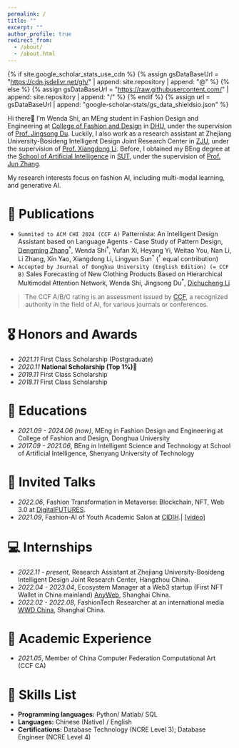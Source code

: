 ```yaml
---
permalink: /
title: ""
excerpt: ""
author_profile: true
redirect_from: 
  - /about/
  - /about.html
---
```


{% if site.google_scholar_stats_use_cdn %}
{% assign gsDataBaseUrl = "https://cdn.jsdelivr.net/gh/" | append: site.repository | append: "@" %}
{% else %}
{% assign gsDataBaseUrl = "https://raw.githubusercontent.com/" | append: site.repository | append: "/" %}
{% endif %}
{% assign url = gsDataBaseUrl | append: "google-scholar-stats/gs_data_shieldsio.json" %}

<span class='anchor' id='about-me'></span>

Hi there👋 I’m Wenda Shi, an MEng student in Fashion Design and Engineering at [College of Fashion and Design](https://english.dhu.edu.cn/FashionandDesign/list.htm) in [DHU](https://english.dhu.edu.cn/), under the supervision of [Prof. Jingsong Du](https://fzys.dhu.edu.cn/2016/1226/c9846a173524/page.htm). Luckily, I also work as a research assistant at Zhejiang University-Bosideng Intelligent Design Joint Research Center in [ZJU](https://www.zju.edu.cn/), under the supervision of [Prof. Xiangdong Li](http://zju-capg.org/prof_li.htm). Before, I obtained my BEng degree at the [School of Artificial Intelligence](https://sai.sut.edu.cn/#) in [SUT](https://english.sut.edu.cn/), under the supervision of [Prof. Jun Zhang](https://sai.sut.edu.cn/info/1061/1675.htm).

My research interests focus on fashion AI, including multi-modal learning, and generative AI.

# 📝 Publications 

- `Summited to ACM CHI 2024 (CCF A)` Patternista: An Intelligent Design Assistant based on Language Agents - Case Study of Pattern Design, [Dengming Zhang](https://github.com/Littleor?org=IdeaLightLabs&year_list=1)<sup>†</sup>, Wenda Shi<sup>†</sup>, Yufan Xi, Heyang Yi, Weitao You, Nan Li, Li Zhang, Xin Yao, Xiangdong Li, Lingyun Sun<sup>*</sup> (<sup>†</sup> equal contribution)
- `Accepted by Journal of Donghua University (English Edition) (= CCF B)` Sales Forecasting of New Clothing Products Based on Hierarchical Multimodal Attention Network, Wenda Shi, Jingsong Du<sup>*</sup>, [Dichucheng Li](https://lidcc.github.io/)

> The CCF A/B/C rating is an assessment issued by [CCF](https://www.ccf.org.cn/en/), a recognized authority in the field of AI, for various journals or conferences.

# 🎖 Honors and Awards
- *2021.11* First Class Scholarship (Postgraduate)
- *2020.11* **National Scholarship (Top 1%)🥇**
- *2019.11* First Class Scholarship
- *2018.11* First Class Scholarship 

# 📖 Educations
- *2021.09 - 2024.06 (now)*, MEng in Fashion Design and Engineering at College of Fashion and Design, Donghua University
- *2017.09 - 2021.06*, BEng in Intelligent Science and Technology at School of Artificial Intelligence, Shenyang University of Technology

# 💬 Invited Talks
- *2022.06*, Fashion Transformation in Metaverse: Blockchain, NFT, Web 3.0 at [DigitalFUTURES](https://mp.weixin.qq.com/s/33BT_eEYA6yW73cOQr7DuA).
- *2021.09*, Fashion-AI of Youth Academic Salon at [CIDIH](https://www.cidih.tsinghua.edu.cn/).\| [\[video\]](https://www.bilibili.com/video/BV14P4y1Y7Ff/?spm_id_from=333.999.0.0&vd_source=32f6f61e74ca115cbaca6bd6bb144662)

# 💻 Internships
- *2022.11 - present*, Research Assistant at Zhejiang University-Bosideng Intelligent Design Joint Research Center, Hangzhou China.
- *2022.04 - 2023.04*, Ecosystem Manager at a Web3 startup (First NFT Wallet in China mainland) [AnyWeb](https://anyweb.cc/), Shanghai China.
- *2022.02 - 2022.08*, FashionTech Researcher at an international media [WWD China](http://wwdgreaterchina.com/), Shanghai China.

# 🧐 Academic Experience
- *2021.05*, Member of China Computer Federation Computational Art (CCF CA)

# 💪 Skills List
- **Programming languages:** Python/ Matlab/ SQL
- **Languages:** Chinese (Native) / English
- **Certifications:** Database Technology (NCRE Level 3); Database Engineer (NCRE Level 4)
